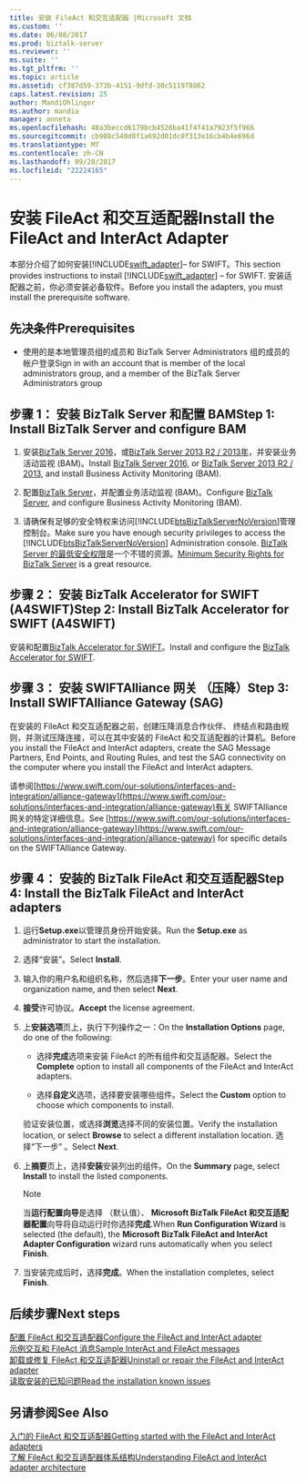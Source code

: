 ```yaml
---
title: 安装 FileAct 和交互适配器 |Microsoft 文档
ms.custom: ''
ms.date: 06/08/2017
ms.prod: biztalk-server
ms.reviewer: ''
ms.suite: ''
ms.tgt_pltfrm: ''
ms.topic: article
ms.assetid: cf387d59-373b-4151-9dfd-30c511978862
caps.latest.revision: 25
author: MandiOhlinger
ms.author: mandia
manager: anneta
ms.openlocfilehash: 48a3beccd6179bcb4526ba41f4f41a7923f5f966
ms.sourcegitcommit: cb908c540d8f1a692d01dc8f313e16cb4b4e696d
ms.translationtype: MT
ms.contentlocale: zh-CN
ms.lasthandoff: 09/20/2017
ms.locfileid: "22224165"
---
```

# <a name="install-the-fileact-and-interact-adapter"></a><span data-ttu-id="35d7e-102">安装 FileAct 和交互适配器</span><span class="sxs-lookup"><span data-stu-id="35d7e-102">Install the FileAct and InterAct Adapter</span></span>
<span data-ttu-id="35d7e-103">本部分介绍了如何安装[!INCLUDE[swift_adapter](../../includes/swift-adapter-md.md)]– for SWIFT。</span><span class="sxs-lookup"><span data-stu-id="35d7e-103">This section provides instructions to install [!INCLUDE[swift_adapter](../../includes/swift-adapter-md.md)] – for SWIFT.</span></span> <span data-ttu-id="35d7e-104">安装适配器之前，你必须安装必备软件。</span><span class="sxs-lookup"><span data-stu-id="35d7e-104">Before you install the adapters, you must install the prerequisite software.</span></span>  
  
## <a name="prerequisites"></a><span data-ttu-id="35d7e-105">先决条件</span><span class="sxs-lookup"><span data-stu-id="35d7e-105">Prerequisites</span></span>  

* <span data-ttu-id="35d7e-106">使用的是本地管理员组的成员和 BizTalk Server Administrators 组的成员的帐户登录</span><span class="sxs-lookup"><span data-stu-id="35d7e-106">Sign in with an account that is member of the local administrators group, and a member of the BizTalk Server Administrators group</span></span>
  
## <a name="step-1-install-biztalk-server-and-configure-bam"></a><span data-ttu-id="35d7e-107">步骤 1： 安装 BizTalk Server 和配置 BAM</span><span class="sxs-lookup"><span data-stu-id="35d7e-107">Step 1: Install BizTalk Server and configure BAM</span></span>

1. <span data-ttu-id="35d7e-108">安装[BizTalk Server 2016](../../install-and-config-guides/biztalk-server-2016-what-s-new-and-installation.md)，或[BizTalk Server 2013 R2 / 2013年](../../install-and-config-guides/biztalk-server-2013-and-2013-r2-what-s-new-install-and-upgrade.md)，并安装业务活动监视 (BAM)。</span><span class="sxs-lookup"><span data-stu-id="35d7e-108">Install [BizTalk Server 2016](../../install-and-config-guides/biztalk-server-2016-what-s-new-and-installation.md), or [BizTalk Server 2013 R2 / 2013](../../install-and-config-guides/biztalk-server-2013-and-2013-r2-what-s-new-install-and-upgrade.md), and install Business Activity Monitoring (BAM).</span></span>

2. <span data-ttu-id="35d7e-109">配置[BizTalk Server](../../install-and-config-guides/configure-biztalk-server.md)，并配置业务活动监视 (BAM)。</span><span class="sxs-lookup"><span data-stu-id="35d7e-109">Configure [BizTalk Server](../../install-and-config-guides/configure-biztalk-server.md), and configure Business Activity Monitoring (BAM).</span></span>
  
3. <span data-ttu-id="35d7e-110">请确保有足够的安全特权来访问[!INCLUDE[btsBizTalkServerNoVersion](../../includes/btsbiztalkservernoversion-md.md)]管理控制台。</span><span class="sxs-lookup"><span data-stu-id="35d7e-110">Make sure you have enough security privileges to access the [!INCLUDE[btsBizTalkServerNoVersion](../../includes/btsbiztalkservernoversion-md.md)] Administration console.</span></span> <span data-ttu-id="35d7e-111">[BizTalk Server 的最低安全权限](http://social.technet.microsoft.com/wiki/contents/articles/24590.minimum-security-rights-for-biztalk-server-2006-to-2016.aspx)是一个不错的资源。</span><span class="sxs-lookup"><span data-stu-id="35d7e-111">[Minimum Security Rights for BizTalk Server](http://social.technet.microsoft.com/wiki/contents/articles/24590.minimum-security-rights-for-biztalk-server-2006-to-2016.aspx) is a great resource.</span></span>
  
## <a name="step-2-install-biztalk-accelerator-for-swift-a4swift"></a><span data-ttu-id="35d7e-112">步骤 2： 安装 BizTalk Accelerator for SWIFT (A4SWIFT)</span><span class="sxs-lookup"><span data-stu-id="35d7e-112">Step 2: Install BizTalk Accelerator for SWIFT (A4SWIFT)</span></span>  

<span data-ttu-id="35d7e-113">安装和配置[BizTalk Accelerator for SWIFT](../../adapters-and-accelerators/accelerator-swift/install-configure-and-deploy-the-biztalk-accelerator-for-swift.md)。</span><span class="sxs-lookup"><span data-stu-id="35d7e-113">Install and configure the [BizTalk Accelerator for SWIFT](../../adapters-and-accelerators/accelerator-swift/install-configure-and-deploy-the-biztalk-accelerator-for-swift.md).</span></span>

  
## <a name="step-3-install-swiftalliance-gateway-sag"></a><span data-ttu-id="35d7e-114">步骤 3： 安装 SWIFTAlliance 网关 （压降）</span><span class="sxs-lookup"><span data-stu-id="35d7e-114">Step 3: Install SWIFTAlliance Gateway (SAG)</span></span>  
 <span data-ttu-id="35d7e-115">在安装的 FileAct 和交互适配器之前，创建压降消息合作伙伴、 终结点和路由规则，并测试压降连接，可以在其中安装的 FileAct 和交互适配器的计算机。</span><span class="sxs-lookup"><span data-stu-id="35d7e-115">Before you install the FileAct and InterAct adapters, create the SAG Message Partners, End Points, and Routing Rules, and test the SAG connectivity on the computer where you install the FileAct and InterAct adapters.</span></span>

<span data-ttu-id="35d7e-116">请参阅[https://www.swift.com/our-solutions/interfaces-and-integration/alliance-gateway](https://www.swift.com/our-solutions/interfaces-and-integration/alliance-gateway)有关 SWIFTAlliance 网关的特定详细信息。</span><span class="sxs-lookup"><span data-stu-id="35d7e-116">See [https://www.swift.com/our-solutions/interfaces-and-integration/alliance-gateway](https://www.swift.com/our-solutions/interfaces-and-integration/alliance-gateway) for specific details on the SWIFTAlliance Gateway.</span></span>  

## <a name="step-4-install-the-biztalk-fileact-and-interact-adapters"></a><span data-ttu-id="35d7e-117">步骤 4： 安装的 BizTalk FileAct 和交互适配器</span><span class="sxs-lookup"><span data-stu-id="35d7e-117">Step 4: Install the BizTalk FileAct and InterAct adapters</span></span>  
  
1. <span data-ttu-id="35d7e-118">运行**Setup.exe**以管理员身份开始安装。</span><span class="sxs-lookup"><span data-stu-id="35d7e-118">Run the **Setup.exe** as administrator to start the installation.</span></span>  
  
2.  <span data-ttu-id="35d7e-119">选择“安装”。</span><span class="sxs-lookup"><span data-stu-id="35d7e-119">Select **Install**.</span></span>  
  
3.  <span data-ttu-id="35d7e-120">输入你的用户名和组织名称，然后选择**下一步**。</span><span class="sxs-lookup"><span data-stu-id="35d7e-120">Enter your user name and organization name, and then select **Next**.</span></span>  
  
4.  <span data-ttu-id="35d7e-121">**接受**许可协议。</span><span class="sxs-lookup"><span data-stu-id="35d7e-121">**Accept** the license agreement.</span></span>
  
5.  <span data-ttu-id="35d7e-122">上**安装选项**页上，执行下列操作之一：</span><span class="sxs-lookup"><span data-stu-id="35d7e-122">On the **Installation Options** page, do one of the following:</span></span>  
  
    -   <span data-ttu-id="35d7e-123">选择**完成**选项来安装 FileAct 的所有组件和交互适配器。</span><span class="sxs-lookup"><span data-stu-id="35d7e-123">Select the **Complete** option to install all components of the FileAct and InterAct adapters.</span></span>  
  
    -   <span data-ttu-id="35d7e-124">选择**自定义**选项，选择要安装哪些组件。</span><span class="sxs-lookup"><span data-stu-id="35d7e-124">Select the **Custom** option to choose which components to install.</span></span>  
  
     <span data-ttu-id="35d7e-125">验证安装位置，或选择**浏览**选择不同的安装位置。</span><span class="sxs-lookup"><span data-stu-id="35d7e-125">Verify the installation location, or select **Browse** to select a different installation location.</span></span> <span data-ttu-id="35d7e-126">选择“下一步” 。</span><span class="sxs-lookup"><span data-stu-id="35d7e-126">Select **Next**.</span></span>  
  
6.  <span data-ttu-id="35d7e-127">上**摘要**页上，选择**安装**安装列出的组件。</span><span class="sxs-lookup"><span data-stu-id="35d7e-127">On the **Summary** page, select **Install** to install the listed components.</span></span>  
  
    > [!NOTE]
    >  <span data-ttu-id="35d7e-128">当**运行配置向导**是选择 （默认值）、 **Microsoft BizTalk FileAct 和交互适配器配置**向导将自动运行时你选择**完成**.</span><span class="sxs-lookup"><span data-stu-id="35d7e-128">When **Run Configuration Wizard** is selected (the default), the **Microsoft BizTalk FileAct and InterAct Adapter Configuration** wizard runs automatically when you select **Finish**.</span></span>  
  
7. <span data-ttu-id="35d7e-129">当安装完成后时，选择**完成**。</span><span class="sxs-lookup"><span data-stu-id="35d7e-129">When the installation completes, select **Finish**.</span></span> 

## <a name="next-steps"></a><span data-ttu-id="35d7e-130">后续步骤</span><span class="sxs-lookup"><span data-stu-id="35d7e-130">Next steps</span></span>

[<span data-ttu-id="35d7e-131">配置 FileAct 和交互适配器</span><span class="sxs-lookup"><span data-stu-id="35d7e-131">Configure the FileAct and InterAct adapter</span></span>](../../adapters-and-accelerators/fileact-interact/configure-the-fileact-and-interact-adapter.md)  
[<span data-ttu-id="35d7e-132">示例交互和 FileAct 消息</span><span class="sxs-lookup"><span data-stu-id="35d7e-132">Sample InterAct and FileAct messages</span></span>](../../adapters-and-accelerators/fileact-interact/sample-interact-and-fileact-messages.md)  
[<span data-ttu-id="35d7e-133">卸载或修复 FileAct 和交互适配器</span><span class="sxs-lookup"><span data-stu-id="35d7e-133">Uninstall or repair the FileAct and InterAct adapter</span></span>](../../adapters-and-accelerators/fileact-interact/uninstall-or-repair-the-fileact-and-interact-adapter.md)  
[<span data-ttu-id="35d7e-134">读取安装的已知问题</span><span class="sxs-lookup"><span data-stu-id="35d7e-134">Read the installation known issues</span></span>](../../adapters-and-accelerators/fileact-interact/read-the-installation-known-issues.md)
  
## <a name="see-also"></a><span data-ttu-id="35d7e-135">另请参阅</span><span class="sxs-lookup"><span data-stu-id="35d7e-135">See Also</span></span>  
[<span data-ttu-id="35d7e-136">入门的 FileAct 和交互适配器</span><span class="sxs-lookup"><span data-stu-id="35d7e-136">Getting started with the FileAct and InterAct adapters</span></span>](../../adapters-and-accelerators/fileact-interact/getting-started-with-the-fileact-and-interact-adapters.md)  
[<span data-ttu-id="35d7e-137">了解 FileAct 和交互适配器体系结构</span><span class="sxs-lookup"><span data-stu-id="35d7e-137">Understanding FileAct and InterAct adapter architecture</span></span>](../../adapters-and-accelerators/fileact-interact/understanding-fileact-and-interact-adapter-architecture.md)